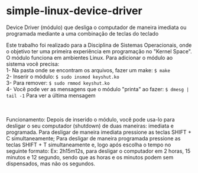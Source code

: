 # simple-linux-device-driver
Device Driver (módulo) que desliga o computador de maneira imediata ou programada mediante a uma combinação de teclas do teclado

Este trabalho foi realizado para a Disciplina de Sistemas Operacionais, onde o objetivo ter uma primeira experiência em programação no "Kernel Space". O módulo funciona em ambientes Linux.
Para adicionar o módulo ao sistema você precisa:
  <br>1- Na pasta onde se encontram os arquivos, fazer um make:
    <code>$ make</code>
  <br>2- Inserir o módulo:
    <code>$ sudo insmod keyshut.ko</code>
  <br>3- Para remover:
    <code>$ sudo rmmod keyshut.ko</code>
  <br>4- Você pode ver as mensagens que o módulo "printa" ao fazer:
    <code>$ dmesg | tail -1</code>
     Para ver a última mensagem
     
<br><br>Funcionamento:
  Depois de inserido o módulo, você pode usa-lo para desligar o seu computador (shutdown) de duas maneiras: imediata e programada.
  Para desligar de maneira imediata pressione as teclas SHIFT + C simultaneamente;
  Para desligar de maneira programada pressione as teclas SHIFT + T simultaneamente e, logo após escolha o tempo no seguinte formato:
    Ex: 2h15m12s, para desligar o computador em 2 horas, 15 minutos e 12 segundo, sendo que as horas e os minutos podem sem dispensados, mas não os segundos.
